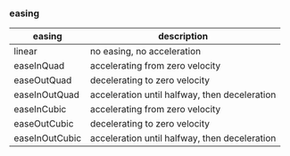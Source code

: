 ### easing

easing | description
-- | --
linear | no easing, no acceleration
easeInQuad | accelerating from zero velocity
easeOutQuad | decelerating to zero velocity
easeInOutQuad | acceleration until halfway, then deceleration
easeInCubic | accelerating from zero velocity
easeOutCubic | decelerating to zero velocity
easeInOutCubic | acceleration until halfway, then deceleration